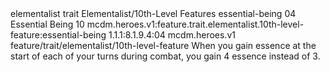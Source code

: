 <ability>
  <metadata>
    <class>elementalist</class>
    <feature_type>trait</feature_type>
    <file_dpath>Elementalist/10th-Level Features</file_dpath>
    <item_id>essential-being</item_id>
    <item_index>04</item_index>
    <item_name>Essential Being</item_name>
    <level>10</level>
    <scc>mcdm.heroes.v1:feature.trait.elementalist.10th-level-feature:essential-being</scc>
    <scdc>1.1.1:8.1.9.4:04</scdc>
    <source>mcdm.heroes.v1</source>
    <type>feature/trait/elementalist/10th-level-feature</type>
  </metadata>
  <effects>
    <effect type="mundane">When you gain essence at the start of each of your turns during combat, you gain 4 essence instead of 3.</effect>
  </effects>
</ability>
